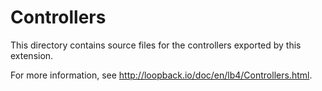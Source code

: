 # Controllers

This directory contains source files for the controllers exported by this
extension.

For more information, see <http://loopback.io/doc/en/lb4/Controllers.html>.
